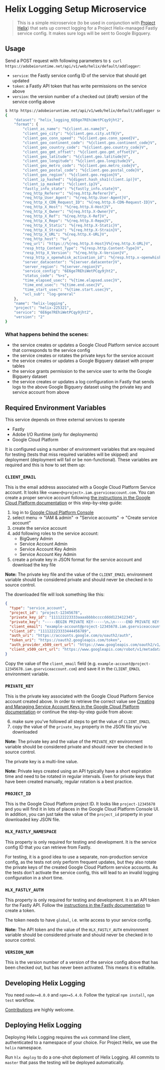 # Helix Logging Setup Microservice

> This is a simple microservice (to be used in conjunction with [Project Helix](https://www.project-helix.io/)) that sets up correct logging for a Project Helix-managed Fastly service config. It makes sure logs will be sent to Google Bigquery.

## Usage

Send a POST request with following parameters to `$ curl https://adobeioruntime.net/api/v1/web/helix/default/addlogger`:

* `service`: the Fastly service config ID of the service that should get updated
* `token`: a Fastly API token that has write permissions on the service above
* `version`: the version number of a checked out (draft) version of the service config above

```bash
$ http https://adobeioruntime.net/api/v1/web/helix/default/addlogger service=6E6ge7REhiWetPCqy9jht2 version=2 token=thisismysecret
{
    "dataset": "helix_logging_6E6ge7REhiWetPCqy9jht2",
    "format": {
        "client_as_name": "%{client.as.name}V",
        "client_geo_city": "%{client.geo.city.utf8}V",
        "client_geo_conn_speed": "%{client.geo.conn_speed}V",
        "client_geo_continent_code": "%{client.geo.continent_code}V",
        "client_geo_country_code": "%{client.geo.country_code}V",
        "client_geo_gmt_offset": "%{client.geo.gmt_offset}V",
        "client_geo_latitude": "%{client.geo.latitude}V",
        "client_geo_longitude": "%{client.geo.longitude}V",
        "client_geo_metro_code": "%{client.geo.metro_code}V",
        "client_geo_postal_code": "%{client.geo.postal_code}V",
        "client_geo_region": "%{client.geo.region}V",
        "client_ip_hashed": "%{digest.hash_sha1(client.ip)}V",
        "client_ip_masked": "%{client.ip}V",
        "fastly_info_state": "%{fastly_info.state}V",
        "req_http_Referer": "%{req.http.Referer}V",
        "req_http_User_Agent": "%{req.http.User-Agent}V",
        "req_http_X_CDN_Request_ID": "%{req.http.X-CDN-Request-ID}V",
        "req_http_X_Host": "%{req.http.X-Host}V",
        "req_http_X_Owner": "%{req.http.X-Owner}V",
        "req_http_X_Ref": "%{req.http.X-Ref}V",
        "req_http_X_Repo": "%{req.http.X-Repo}V",
        "req_http_X_Static": "%{req.http.X-Static}V",
        "req_http_X_Strain": "%{req.http.X-Strain}V",
        "req_http_X_URL": "%{req.http.X-URL}V",
        "req_http_host": "%v",
        "req_url": "https://%{req.http.X-Host}V%{req.http.X-URL}V",
        "resp_http_Content_Type": "%{resp.http.Content-Type}V",
        "resp_http_X_Version": "%{req.http.X-Version}V",
        "resp_http_x_openwhisk_activation_id": "%{resp.http.x-openwhisk-activation-id}V",
        "server_datacenter": "%{server.datacenter}V",
        "server_region": "%{server.region}V",
        "service_config": "6E6ge7REhiWetPCqy9jht2",
        "status_code": "%>s",
        "time_elapsed_usec": "%{time.elapsed.usec}V",
        "time_end_usec": "%{time.end.usec}V",
        "time_start_usec": "%{time.start.usec}V",
        "vcl_sub": "log-general"
    },
    "name": "helix-logging",
    "project": "helix-225321",
    "service": "6E6ge7REhiWetPCqy9jht2",
    "version": "2"
}
```

### What happens behind the scenes:

- the service creates or updates a Google Cloud Platform service account that corresponds to the service config
- the service creates or rotates the private keys for the service account
- the service creates or updates a Google Bigquery dataset with proper tables
- the service grants permission to the service user to write the Google Bigquery dataset
- the service creates or updates a log configuration in Fastly that sends logs to the above Google Bigquery dataset using the private key and service account from above

## Required Environment Variables

This service depends on three external services to operate

- Fastly
- Adobe I/O Runtime (only for deployments)
- Google Cloud Platform

It is configured using a number of environment variables that are required for testing (tests that miss required variables will be skipped) and deployment (deployment will fail or be non-functional). These variables are required and this is how to set them up:

### `CLIENT_EMAIL`

This is the email address associated with a Google Cloud Platform Service account. It looks like `<name>@<project>.iam.gserviceaccount.com`. You can create a proper service account following [the instructions in the Google Cloud Platform documentation](https://cloud.google.com/iam/docs/creating-managing-service-accounts) or this step-by-step guide:

1. log in to [Google Cloud Platform Console](https://console.cloud.google.com)
2. select menu → "IAM & admin" → "Service accounts" → "Create service account"
3. create the service account
4. add following roles to the service account:
   * BigQuery Admin
   * Service Account Admin
   * Service Account Key Admin
   * Service Account Key Admin
5. create a private key in JSON format for the service account and download the key file

**Note:** The private key file and the value of the `CLIENT_EMAIL` environment variable should be considered private and should never be checked in to source control.

The downloaded file will look something like this:

```json
{
  "type": "service_account",
  "project_id": "project-12345678",
  "private_key_id": "111122223333aaaabbbbccccdddd123412345",
  "private_key": "-----BEGIN PRIVATE KEY-----\n…\n-----END PRIVATE KEY-----\n",
  "client_email": "example-account@project-12345678.iam.gserviceaccount.com",
  "client_id": "111122223333444456789",
  "auth_uri": "https://accounts.google.com/o/oauth2/auth",
  "token_uri": "https://oauth2.googleapis.com/token",
  "auth_provider_x509_cert_url": "https://www.googleapis.com/oauth2/v1/certs",
  "client_x509_cert_url": "https://www.googleapis.com/robot/v1/metadata/x509/example-account%40project-12345678.iam.gserviceaccount.com"
}
```

Copy the value of the `client_email` field (e.g. `example-account@project-12345678.iam.gserviceaccount.com`) and save it in the `CLIENT_EMAIL` environment variable.

### `PRIVATE_KEY`

This is the private key associated with the Google Cloud Platform Service account created above. In order to retrieve the correct value see [Creating and Managing Service Account Keys in the Google Cloud Platform documentation](https://cloud.google.com/iam/docs/creating-managing-service-account-keys) or continue the step-by-step guide from above:

6. make sure you've followed all steps to get the value of `CLIENT_EMAIL`
7. copy the value of the `private_key` property in the JSON file you've downloaded

**Note:** The private key and the value of the `PRIVATE_KEY` environment variable should be considered private and should never be checked in to source control.

The private key is a multi-line value.

**Note:** Private keys created using an API typically have a short expiration time and need to be rotated in regular intervals. Even for private keys that have been created manually, regular rotation is a best practice.

### `PROJECT_ID`

This is the Google Cloud Platform project ID. It looks like `project-12345678` and you will find it in lots of places in the Google Cloud Platform Console UI. In addition, you can just take the value of the `project_id` property in your downloaded key JSON file.

### `HLX_FASTLY_NAMESPACE`

This property is only required for testing and development. It is the service config ID that you can retrieve from Fastly.

For testing, it is a good idea to use a separate, non-production service config, as the tests not only perform frequent updates, but they also rotate the private keys of the created Google Cloud Platform service accounts. As the tests don't activate the service config, this will lead to an invalid logging configuration in a short time.

### `HLX_FASTLY_AUTH`

This property is only required for testing and development. It is an API token for the Fastly API. Follow the [instructions in the Fastly documentation](https://docs.fastly.com/guides/account-management-and-security/using-api-tokens) to create a token.

The token needs to have `global`, i.e. write access to your service config.


**Note:** The API token and the value of the `HLX_FASTLY_AUTH` environment variable should be considered private and should never be checked in to source control.

### `VERSION_NUM`

This is the version number of a version of the service config above that has been checked out, but has never been activated. This means it is editable.

## Developing Helix Logging

You need `node>=8.0.0` and `npm>=5.4.0`. Follow the typical `npm install`, `npm test` workflow.

[Contributions](CONTRIBUTING.md) are highly welcome.

## Deploying Helix Logging

Deploying Helix Logging requires the `wsk` command line client, authenticated to a namespace of your choice. For Project Helix, we use the `helix` namespace.

Run `hlx deploy` to do a one-shot deploment of Helix Logging. All commits to `master` that pass the testing will be deployed automatically.
